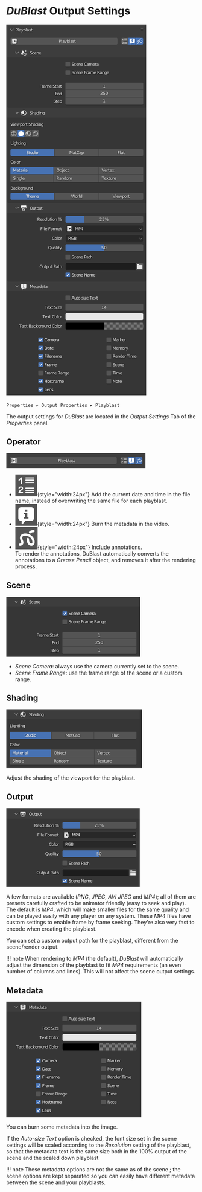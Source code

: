 # *DuBlast* Output Settings

![Settings Screenshot](img/settings.png)

`Properties ▸ Output Properties ▸ Playblast`

The output settings for *DuBlast* are located in the *Output Settings* Tab of the *Properties* panel.

## Operator

![Operator Screenshot](img/operator.png)

- ![](img/icons/increment.png){style="width:24px"} Add the current date and time in the file name, instead of overwriting the same file for each playblast.
- ![](img/icons/metadata.png){style="width:24px"} Burn the metadata in the video.
- ![](img/icons/annotations.png){style="width:24px"} Include annotations.  
  To render the annotations, DuBlast automatically converts the annotations to a *Grease Pencil* object, and removes it after the rendering process.

## Scene

![Scene Screenshot](img/scene.png)

- *Scene Camera*: always use the camera currently set to the scene.
- *Scene Frame Range*: use the frame range of the scene or a custom range.

## Shading

![Scene Screenshot](img/shading.png)

Adjust the shading of the viewport for the playblast.


## Output

![Scene Screenshot](img/output.png)

A few formats are available (*PNG*, *JPEG*, *AVI JPEG* and *MP4*); all of them are presets carefully crafted to be animator friendly (easy to seek and play). The default is *MP4*, which will make smaller files for the same quality and can be played easily with any player on any system. These *MP4* files have custom settings to enable frame by frame seeking. They're also very fast to encode when creating the playblast.

You can set a custom output path for the playblast, different from the scene/render output.

!!! note
    When rendering to *MP4* (the default), *DuBlast* will automatically adjust the dimension of the playblast to fit *MP4* requirements (an even number of columns and lines). This will not affect the scene output settings.

## Metadata

![Scene Screenshot](img/metadata_settings.png)

You can burn some metadata into the image.

If the *Auto-size Text* option is checked, the font size set in the scene settings will be scaled according to the *Resolution* setting of the playblast, so that the metadata text is the same size both in the 100% output of the scene and the scaled down playblast

!!! note
    These metadata options are not the same as of the scene ; the scene options are kept separated so you can easily have different metadata between the scene and your playblasts.
